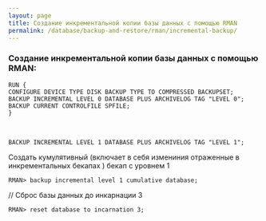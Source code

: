 ```yaml
---
layout: page
title: Создание инкрементальной копии базы данных с помощью RMAN
permalink: /database/backup-and-restore/rman/incremental-backup/
---
```


### Создание инкрементальной копии базы данных с помощью RMAN:


    RUN {
    CONFIGURE DEVICE TYPE DISK BACKUP TYPE TO COMPRESSED BACKUPSET;
    BACKUP INCREMENTAL LEVEL 0 DATABASE PLUS ARCHIVELOG TAG "LEVEL 0";
    BACKUP CURRENT CONTROLFILE SPFILE;
    }

<br/>

    BACKUP INCREMENTAL LEVEL 1 DATABASE PLUS ARCHIVELOG TAG "LEVEL 1";


Создать кумулятивный (включает в себя измениния отраженные в инкрементальных бекапах ) бекап с уровнем 1

    RMAN> backup incremental level 1 cumulative database;




// Сброс базы данных до инкарнации 3

    RMAN> reset database to incarnation 3;
